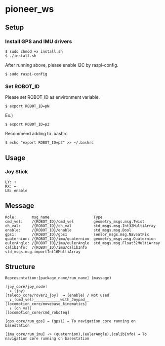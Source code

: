 # pioneer_ws
## Setup
### Install GPS and IMU drivers
``` 
$ sudo chmod +x install.sh
$ ./install.sh
```
After running above, please enable I2C by raspi-config.
```
$ sudo raspi-config
```

### Set ROBOT_ID
Please set ROBOT_ID as environment variable.
``` 
$ export ROBOT_ID=pN
```

Ex.)
```
$ export ROBOT_ID=p2
```

Recommend adding to .bashrc
```
$ echo "export ROBOT_ID=p2" >> ~/.bashrc
```

## Usage
### Joy Stick
```
LY: ↕  
RX: ↔   
LB: enable
```

## Message
```
Role:       msg_name                    Type
cmd_vel:    /{ROBOT_ID}/cmd_vel         geometry_msgs.msg.Twist
ch_val:     /{ROBOT_ID}/ch_val          std_msgs.msg.Int32MultiArray
enable:     /{ROBOT_ID}/enable          std_msgs.msg.Bool
gps1:       /{ROBOT_ID}/gps1            sensor_msgs.msg.NavSatFix
quaternion: /{ROBOT_ID}/imu/quaternion  geometry_msgs.msg.Quaternion
eulerAngle: /{ROBOT_ID}/imu/eulerAngle  std_msgs.msg.Float32MultiArray
calibInfo:  /{ROBOT_ID}/imu/calibInfo   std_msgs.msg.importInt16MultiArray
```

## Structure
```
Representation:[package_name/run_name] (massage)

[joy_core/joy_node]
  ↓ (joy)
[teleop_core/rover2_joy]  → (enable) / Not used
__↓_(cmd_vel)____________with_Joypad__
[locomotion_core/movebase_kinematics]
  ↓ (ch_val)
[locomotion_core/cmd_roboteq]

[gps_core/run_gps] → (gps1) → To navigation core running on basestation

[imu_core/run_imu] -> (quaternion),(eulerAngle),(calibInfo) → To navigation core running on basestation
```
